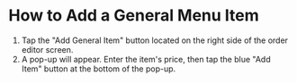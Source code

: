 # How to Add a General Menu Item

1. Tap the "Add General Item" button located on the right side of the order editor screen. 
 2. A pop-up will appear. Enter the item's price, then tap the blue "Add Item" button at the bottom of the pop-up.
